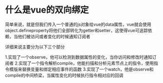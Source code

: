 # 什么是vue的双向绑定

简单来说，就是但我们传入一个普通的js对象给vue的data属性，vue就会使用object.defineproperty将他们全部转化为getter和setter，这使得vue可追踪依赖，当他们被访问或者变化的时候通知订阅者

详细来说主要分为以下三个部分

1.实现了一个observe，他可以检测到数据属性的变化，当你访问和修改时通知订阅者
2.实现了一个指令解析compile，他能扫描和分析元素节点上的指令，使用指令模版来替换变量和绑定相应事件的函数
3.实现了一个watch，他是observe和compile的中间桥梁，当属性变化的时候执行指令相对应的回调
